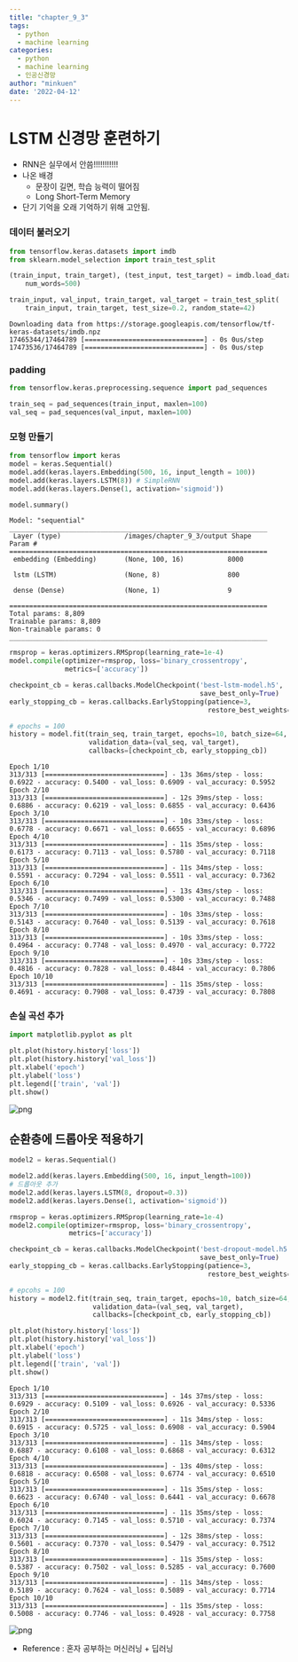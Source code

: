 ```yaml
---
title: "chapter_9_3"
tags:
  - python
  - machine learning
categories:
  - python
  - machine learning
  - 인공신경망
author: "minkuen"
date: '2022-04-12'
---
```


# LSTM 신경망 훈련하기
- RNN은 실무에서 안씀!!!!!!!!!!!
- 나온 배경
  + 문장이 길면, 학습 능력이 떨어짐
  + Long Short-Term Memory
- 단기 기억을 오래 기억하기 위해 고안됨. 



### 데이터 불러오기


```python
from tensorflow.keras.datasets import imdb
from sklearn.model_selection import train_test_split

(train_input, train_target), (test_input, test_target) = imdb.load_data(
    num_words=500)

train_input, val_input, train_target, val_target = train_test_split(
    train_input, train_target, test_size=0.2, random_state=42)
```

    Downloading data from https://storage.googleapis.com/tensorflow/tf-keras-datasets/imdb.npz
    17465344/17464789 [==============================] - 0s 0us/step
    17473536/17464789 [==============================] - 0s 0us/step
    

### padding


```python
from tensorflow.keras.preprocessing.sequence import pad_sequences

train_seq = pad_sequences(train_input, maxlen=100)
val_seq = pad_sequences(val_input, maxlen=100)
```

### 모형 만들기


```python
from tensorflow import keras
model = keras.Sequential()
model.add(keras.layers.Embedding(500, 16, input_length = 100))
model.add(keras.layers.LSTM(8)) # SimpleRNN
model.add(keras.layers.Dense(1, activation='sigmoid'))

model.summary()
```

    Model: "sequential"
    _________________________________________________________________
     Layer (type)                /images/chapter_9_3/output Shape              Param #   
    =================================================================
     embedding (Embedding)       (None, 100, 16)           8000      
                                                                     
     lstm (LSTM)                 (None, 8)                 800       
                                                                     
     dense (Dense)               (None, 1)                 9         
                                                                     
    =================================================================
    Total params: 8,809
    Trainable params: 8,809
    Non-trainable params: 0
    _________________________________________________________________
    


```python
rmsprop = keras.optimizers.RMSprop(learning_rate=1e-4)
model.compile(optimizer=rmsprop, loss='binary_crossentropy', 
              metrics=['accuracy'])

checkpoint_cb = keras.callbacks.ModelCheckpoint('best-lstm-model.h5', 
                                                save_best_only=True)
early_stopping_cb = keras.callbacks.EarlyStopping(patience=3,
                                                  restore_best_weights=True)

# epochs = 100
history = model.fit(train_seq, train_target, epochs=10, batch_size=64,
                    validation_data=(val_seq, val_target),
                    callbacks=[checkpoint_cb, early_stopping_cb])
```

    Epoch 1/10
    313/313 [==============================] - 13s 36ms/step - loss: 0.6922 - accuracy: 0.5400 - val_loss: 0.6909 - val_accuracy: 0.5952
    Epoch 2/10
    313/313 [==============================] - 12s 39ms/step - loss: 0.6886 - accuracy: 0.6219 - val_loss: 0.6855 - val_accuracy: 0.6436
    Epoch 3/10
    313/313 [==============================] - 10s 33ms/step - loss: 0.6778 - accuracy: 0.6671 - val_loss: 0.6655 - val_accuracy: 0.6896
    Epoch 4/10
    313/313 [==============================] - 11s 35ms/step - loss: 0.6173 - accuracy: 0.7113 - val_loss: 0.5780 - val_accuracy: 0.7118
    Epoch 5/10
    313/313 [==============================] - 11s 34ms/step - loss: 0.5591 - accuracy: 0.7294 - val_loss: 0.5511 - val_accuracy: 0.7362
    Epoch 6/10
    313/313 [==============================] - 13s 43ms/step - loss: 0.5346 - accuracy: 0.7499 - val_loss: 0.5300 - val_accuracy: 0.7488
    Epoch 7/10
    313/313 [==============================] - 10s 33ms/step - loss: 0.5143 - accuracy: 0.7640 - val_loss: 0.5139 - val_accuracy: 0.7618
    Epoch 8/10
    313/313 [==============================] - 10s 33ms/step - loss: 0.4964 - accuracy: 0.7748 - val_loss: 0.4970 - val_accuracy: 0.7722
    Epoch 9/10
    313/313 [==============================] - 10s 33ms/step - loss: 0.4816 - accuracy: 0.7828 - val_loss: 0.4844 - val_accuracy: 0.7806
    Epoch 10/10
    313/313 [==============================] - 11s 35ms/step - loss: 0.4691 - accuracy: 0.7908 - val_loss: 0.4739 - val_accuracy: 0.7808
    

### 손실 곡선 추가


```python
import matplotlib.pyplot as plt

plt.plot(history.history['loss'])
plt.plot(history.history['val_loss'])
plt.xlabel('epoch')
plt.ylabel('loss')
plt.legend(['train', 'val'])
plt.show()
```


    
![png](/images/chapter_9_3/output_9_0.png)
    


## 순환층에 드롭아웃 적용하기


```python
model2 = keras.Sequential()

model2.add(keras.layers.Embedding(500, 16, input_length=100))
# 드롭아웃 추가
model2.add(keras.layers.LSTM(8, dropout=0.3))
model2.add(keras.layers.Dense(1, activation='sigmoid'))

rmsprop = keras.optimizers.RMSprop(learning_rate=1e-4)
model2.compile(optimizer=rmsprop, loss='binary_crossentropy', 
               metrics=['accuracy'])

checkpoint_cb = keras.callbacks.ModelCheckpoint('best-dropout-model.h5', 
                                                save_best_only=True)
early_stopping_cb = keras.callbacks.EarlyStopping(patience=3,
                                                  restore_best_weights=True)

# epcohs = 100
history = model2.fit(train_seq, train_target, epochs=10, batch_size=64,
                     validation_data=(val_seq, val_target),
                     callbacks=[checkpoint_cb, early_stopping_cb])

plt.plot(history.history['loss'])
plt.plot(history.history['val_loss'])
plt.xlabel('epoch')
plt.ylabel('loss')
plt.legend(['train', 'val'])
plt.show()
```

    Epoch 1/10
    313/313 [==============================] - 14s 37ms/step - loss: 0.6929 - accuracy: 0.5109 - val_loss: 0.6926 - val_accuracy: 0.5336
    Epoch 2/10
    313/313 [==============================] - 11s 34ms/step - loss: 0.6915 - accuracy: 0.5725 - val_loss: 0.6908 - val_accuracy: 0.5904
    Epoch 3/10
    313/313 [==============================] - 11s 34ms/step - loss: 0.6887 - accuracy: 0.6108 - val_loss: 0.6868 - val_accuracy: 0.6312
    Epoch 4/10
    313/313 [==============================] - 13s 40ms/step - loss: 0.6818 - accuracy: 0.6508 - val_loss: 0.6774 - val_accuracy: 0.6510
    Epoch 5/10
    313/313 [==============================] - 11s 35ms/step - loss: 0.6623 - accuracy: 0.6740 - val_loss: 0.6441 - val_accuracy: 0.6678
    Epoch 6/10
    313/313 [==============================] - 11s 35ms/step - loss: 0.6024 - accuracy: 0.7145 - val_loss: 0.5710 - val_accuracy: 0.7374
    Epoch 7/10
    313/313 [==============================] - 12s 38ms/step - loss: 0.5601 - accuracy: 0.7370 - val_loss: 0.5479 - val_accuracy: 0.7512
    Epoch 8/10
    313/313 [==============================] - 11s 35ms/step - loss: 0.5387 - accuracy: 0.7502 - val_loss: 0.5285 - val_accuracy: 0.7600
    Epoch 9/10
    313/313 [==============================] - 11s 34ms/step - loss: 0.5189 - accuracy: 0.7624 - val_loss: 0.5089 - val_accuracy: 0.7714
    Epoch 10/10
    313/313 [==============================] - 11s 35ms/step - loss: 0.5008 - accuracy: 0.7746 - val_loss: 0.4928 - val_accuracy: 0.7758
    


    
![png](/images/chapter_9_3/output_11_1.png)
    


- Reference : 혼자 공부하는 머신러닝 + 딥러닝
